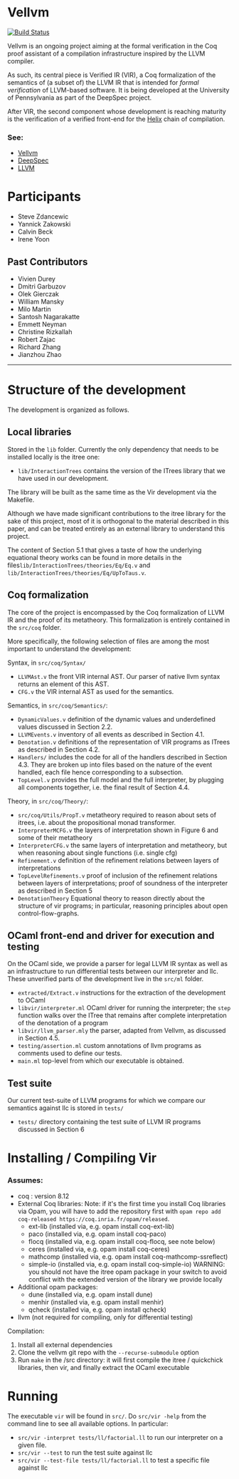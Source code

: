 # Vellvm
[![Build Status](https://travis-ci.com/vellvm/vellvm.svg?branch=master)](https://travis-ci.com/vellvm/vellvm)

Vellvm is an ongoing project aiming at the formal verification in the Coq proof
assistant of a compilation infrastructure inspired by the LLVM compiler.

As such, its central piece is Verified IR (VIR), a Coq formalization of the
semantics of (a subset of) the LLVM IR that is intended for _formal
verification_ of LLVM-based software. 
It is being developed at the University of Pennsylvania as part of the DeepSpec project.

After VIR, the second component whose development is reaching maturity is the verification of 
a verified front-end for the [Helix](https://github.com/vzaliva/helix) chain of compilation.

### See:
 - [Vellvm](http://www.cis.upenn.edu/~stevez/vellvm/)
 - [DeepSpec](http://deepspec.org)
 - [LLVM](http://llvm.org)

# Participants
 - Steve Zdancewic
 - Yannick Zakowski
 - Calvin Beck
 - Irene Yoon
 
## Past Contributors
 - Vivien Durey 
 - Dmitri Garbuzov 
 - Olek Gierczak
 - William Mansky
 - Milo Martin
 - Santosh Nagarakatte 
 - Emmett Neyman 
 - Christine Rizkallah 
 - Robert Zajac
 - Richard Zhang 
 - Jianzhou Zhao

---

# Structure of the development

The development is organized as follows.

## Local libraries

Stored in the `lib` folder. Currently the only dependency that needs to be installed locally is the itree one:
- `lib/InteractionTrees` contains the version of the ITrees library that we have used in our development. 

The library will be built as the same time as the Vir development via the Makefile.

Although we have made significant contributions to the itree library for the sake of this project, most of it
is orthogonal to the material described in this paper, and can be treated entirely as an external library to understand this project.

The content of Section 5.1 that gives a taste of how the underlying equational theory works can be found in more details in
the files`lib/InteractionTrees/theories/Eq/Eq.v` and `lib/InteractionTrees/theories/Eq/UpToTaus.v`.

## Coq formalization

The core of the project is encompassed by the Coq formalization of LLVM IR and the proof of its metatheory. 
This formalization is entirely contained in the `src/coq` folder. 

More specifically, the following selection of files are among the most important to understand the development:

Syntax, in `src/coq/Syntax/`
- `LLVMAst.v` the front VIR internal AST. Our parser of native llvm syntax returns an element of this AST.
- `CFG.v`     the VIR internal AST as used for the semantics. 

Semantics, in `src/coq/Semantics/`:
- `DynamicValues.v` definition of the dynamic values and underdefined values discussed in Section 2.2.
- `LLVMEvents.v`    inventory of all events as described in Section 4.1.
- `Denotation.v`    definitions of the representation of VIR programs as ITrees as described in Section 4.2.
- `Handlers/`       includes the code for all of the handlers described in Section 4.3. They are broken up into files 
                    based on the nature of the event handled, each file hence corresponding to a subsection.
- `TopLevel.v`      provides the full model and the full interpreter, by plugging all components together, 
                    i.e. the final result of Section 4.4.

Theory, in `src/coq/Theory/`:
- `src/coq/Utils/PropT.v` metatheory required to reason about sets of itrees, i.e. about the propositional monad transformer.
- `InterpreterMCFG.v`     the layers of interpretation shown in Figure 6 and some of their metatheory
- `InterpreterCFG.v`      the same layers of interpretation and metatheory, but when reasoning about single functions (i.e. single cfg)
- `Refinement.v`          definition of the refinement relations between layers of interpretations
- `TopLevelRefinements.v` proof of inclusion of the refinement relations between layers of interpretations;
                          proof of soundness of the interpreter as described in Section 5
- `DenotationTheory`      Equational theory to reason directly about the structure of vir programs;
                          in particular, reasoning principles about open control-flow-graphs.

## OCaml front-end and driver for execution and testing

On the OCaml side, we provide a parser for legal LLVM IR syntax as well as an
infrastructure to run differential tests between our interpreter and llc.
These unverified parts of the development live in the `src/ml` folder.

- `extracted/Extract.v`    instructions for the extraction of the development to OCaml
- `libvir/interpreter.ml`  OCaml driver for running the interpreter; the `step` function 
                                 walks over the ITree that remains after complete interpretation of the denotation of a program
- `libvir/llvm_parser.mly` the parser, adapted from Vellvm, as discussed in Section 4.5.
- `testing/assertion.ml`   custom annotations of llvm programs as comments used to define our tests.
- `main.ml`                top-level from which our executable is obtained.

## Test suite

Our current test-suite of LLVM programs for which we compare our semantics against llc is stored in `tests/`

- `tests/` directory containing the test suite of LLVM IR programs discussed in Section 6

# Installing / Compiling Vir

### Assumes: 
  - coq   : version 8.12 
  - External Coq libraries: 
  Note: if it's the first time you install Coq libraries via Opam, you will have to add the repository first with `opam repo add coq-released https://coq.inria.fr/opam/released`.
    * ext-lib    (installed via, e.g. opam install coq-ext-lib)
    * paco       (installed via, e.g. opam install coq-paco)
    * flocq      (installed via, e.g. opam install coq-flocq, see note below) 
    * ceres      (installed via, e.g. opam install coq-ceres)
    * mathcomp   (installed via, e.g. opam install coq-mathcomp-ssreflect)
    * simple-io  (installed via, e.g. opam install coq-simple-io)
    WARNING: you should not have the itree opam package in your switch to avoid conflict with the extended version of the library we provide locally
  - Additional opam packages: 
    * dune       (installed via, e.g. opam install dune)
    * menhir     (installed via, e.g. opam install menhir)
    * qcheck     (installed via, e.g. opam install qcheck)
  - llvm (not required for compiling, only for differential testing)

Compilation:

1. Install all external dependencies
2. Clone the vellvm git repo with the `--recurse-submodule` option
1. Run `make` in the /src directory: it will first compile the itree / quickchick libraries, then vir, and finally extract the OCaml executable

# Running

The executable `vir` will be found in `src/`.
Do `src/vir -help` from the command line to see all available options.
In particular:
- `src/vir -interpret tests/ll/factorial.ll` to run our interpreter on a given file.
- `src/vir --test` to run the test suite against llc
- `src/vir --test-file tests/ll/factorial.ll` to test a specific file against llc



